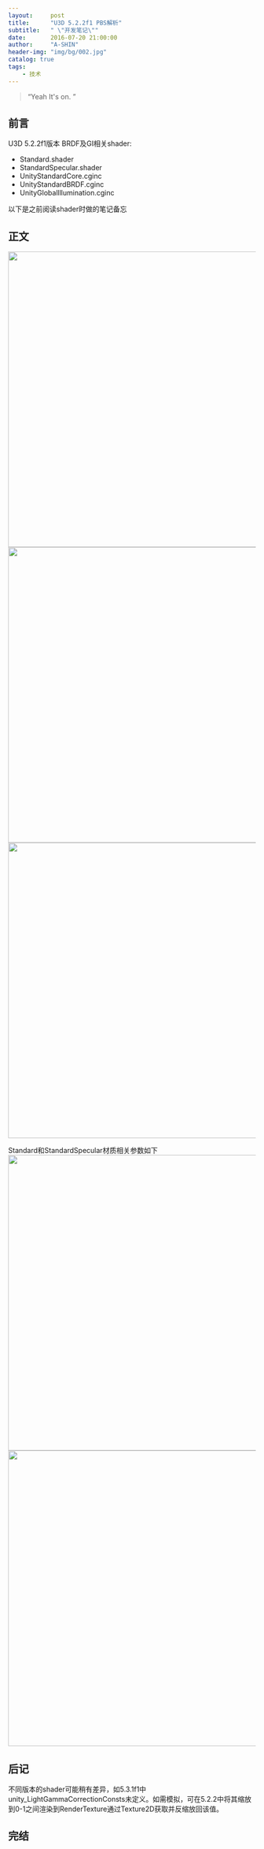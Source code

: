```yaml
---
layout:     post
title:      "U3D 5.2.2f1 PBS解析"
subtitle:   " \"开发笔记\""
date:       2016-07-20 21:00:00
author:     "A-SHIN"
header-img: "img/bg/002.jpg"
catalog: true
tags:
    - 技术
---
```


> “Yeah It's on. ”


## 前言
U3D 5.2.2f1版本 BRDF及GI相关shader:
* Standard.shader  
* StandardSpecular.shader  
* UnityStandardCore.cginc  
* UnityStandardBRDF.cginc  
* UnityGloballllumination.cginc  

以下是之前阅读shader时做的笔记备忘  


## 正文
<img class="shadow" src="/img/in-post/pbs/1.jpg" width="600">
<img class="shadow" src="/img/in-post/pbs/2.jpg" width="600">
<img class="shadow" src="/img/in-post/pbs/3.jpg" width="600">


Standard和StandardSpecular材质相关参数如下  
<img class="shadow" src="/img/in-post/pbs/4.jpg" width="600">
<img class="shadow" src="/img/in-post/pbs/5.jpg" width="600">

## 后记
不同版本的shader可能稍有差异，如5.3.1f1中unity_LightGammaCorrectionConsts未定义。如需模拟，可在5.2.2中将其缩放到0-1之间渲染到RenderTexture通过Texture2D获取并反缩放回该值。
## 完结